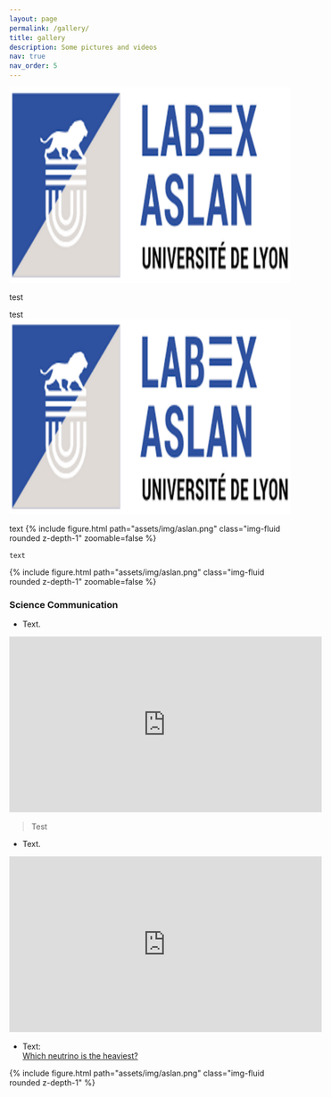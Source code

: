 ```yaml
---
layout: page
permalink: /gallery/
title: gallery
description: Some pictures and videos
nav: true
nav_order: 5
---
```



  <p><img src="/assets/img/aslan.png"
    width="700" height="350"
    alt="figure">
  <figcaption>test</figcaption>
  </p>

  <p>
  <figcaption>test</figcaption>
  <img src="/assets/img/aslan.png"
    width="700" height="350"
    alt="figure">
  
  </p>


<div class="image">
text
        {% include figure.html path="assets/img/aslan.png" class="img-fluid rounded z-depth-1" zoomable=false %}
</div>

	text
<div class="image">
        {% include figure.html path="assets/img/aslan.png" class="img-fluid rounded z-depth-1" zoomable=false %}
</div>

<h3> Science Communication </h3>

* Text.  
<iframe width="560" height="315" src="https://www.youtube.com/embed/J4cEFFpZmuc" title="YouTube video player" frameborder="0" allow="accelerometer; autoplay; clipboard-write; encrypted-media; gyroscope; picture-in-picture" allowfullscreen></iframe>


> Test

* Text.  
<iframe width="560" height="315" src="https://www.youtube.com/embed/H6nMUK6U5ls" title="YouTube video player" frameborder="0" allow="accelerometer; autoplay; clipboard-write; encrypted-media; gyroscope; picture-in-picture" allowfullscreen></iframe>

* Text:  
 <a href="https://www.symmetrymagazine.org/article/which-neutrino-is-the-heaviest">Which neutrino is the heaviest?</a>
<div class="image">
        {% include figure.html path="assets/img/aslan.png" class="img-fluid rounded z-depth-1" %}
</div>










